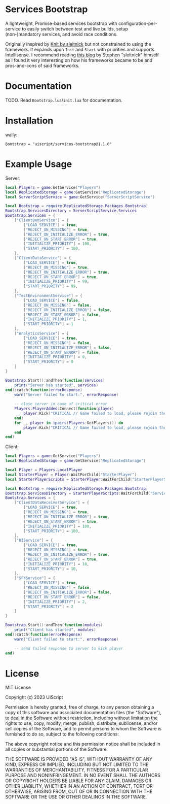# Services Bootstrap
A lightweight, Promise-based services bootstrap with configuration-per-service to easily switch between test and live builds, setup (non-)mandatory services, and avoid race conditions.

Originally inspired by [Knit by sleitnick](https://sleitnick.github.io/Knit/) but not constrained to using the framework. It expands upon `Init` and `Start` with priorities and supports Intellisense. I recommend reading [this blog](https://medium.com/@sleitnick/knit-its-history-and-how-to-build-it-better-3100da97b36) by Stephen "sleitnick" himself as I found it very interesting on how his frameworks became to be and pros-and-cons of said frameworks.

# Documentation
TODO. Read `Bootstrap.lua`/`init.lua` for documentation.

# Installation
wally:
```
Bootstrap = "uiscript/services-bootstrap@1.1.0"
```

# Example Usage
Server:
```lua
local Players = game:GetService("Players")
local ReplicatedStorage = game:GetService("ReplicatedStorage")
local ServerScriptService = game:GetService("ServerScriptService")

local Bootstrap = require(ReplicatedStorage.Packages.Bootstrap)
Bootstrap.ServicesDirectory = ServerScriptService.Services
Bootstrap.Services = {
    ["ClientBanService"] = {
        ["LOAD_SERVICE"] = true,
        ["REJECT_ON_MISSING"] = true,
        ["REJECT_ON_INITIALIZE_ERROR"] = true,
        ["REJECT_ON_START_ERROR"] = true,
        ["INITIALIZE_PRIORITY"] = 100,
        ["START_PRIORITY"] = 100,
    },
    ["ClientDataService"] = {
        ["LOAD_SERVICE"] = true,
        ["REJECT_ON_MISSING"] = true,
        ["REJECT_ON_INITIALIZE_ERROR"] = true,
        ["REJECT_ON_START_ERROR"] = true,
        ["INITIALIZE_PRIORITY"] = 99,
        ["START_PRIORITY"] = 99,
    },
    ["TestEnvironmentService"] = {
        ["LOAD_SERVICE"] = false,
        ["REJECT_ON_MISSING"] = false,
        ["REJECT_ON_INITIALIZE_ERROR"] = false,
        ["REJECT_ON_START_ERROR"] = false,
        ["INITIALIZE_PRIORITY"] = 1,
        ["START_PRIORITY"] = 1
    },
    ["AnalyticsService"] = {
        ["LOAD_SERVICE"] = true,
        ["REJECT_ON_MISSING"] = false,
        ["REJECT_ON_INITIALIZE_ERROR"] = false,
        ["REJECT_ON_START_ERROR"] = false,
        ["INITIALIZE_PRIORITY"] = 0,
        ["START_PRIORITY"] = 0
    }
}

Bootstrap.Start():andThen(function(services)
    print("Server has started", services)
end):catch(function(errorResponse)
    warn("Server failed to start:", errorResponse)
    
    -- close server in case of critical error
    Players.PlayerAdded:Connect(function(player)
        player:Kick("CRITICAL // Game failed to load, please rejoin the experience. If this issue persists, please contact a staff member.")
    end)
    for _, player in ipairs(Players:GetPlayers()) do
        player:Kick("CRITICAL // Game failed to load, please rejoin the experience. If this issue persists, please contact a staff member.")
    end
end)
```

Client:
```lua
local Players = game:GetService("Players")
local ReplicatedStorage = game:GetService("ReplicatedStorage")

local Player = Players.LocalPlayer
local StarterPlayer = Player:WaitForChild("StarterPlayer")
local StarterPlayerScripts = StarterPlayer:WaitForChild("StarterPlayerScripts")

local Bootstrap = require(ReplicatedStorage.Packages.Bootstrap)
Bootstrap.ServicesDirectory = StarterPlayerScripts:WaitForChild("Services")
Bootstrap.Services = {
    ["ClientDataReceiverService"] = {
        ["LOAD_SERVICE"] = true,
        ["REJECT_ON_MISSING"] = true,
        ["REJECT_ON_INITIALIZE_ERROR"] = true,
        ["REJECT_ON_START_ERROR"] = true,
        ["INITIALIZE_PRIORITY"] = 100,
        ["START_PRIORITY"] = 100,
    },
    ["UIService"] = {
        ["LOAD_SERVICE"] = true,
        ["REJECT_ON_MISSING"] = true,
        ["REJECT_ON_INITIALIZE_ERROR"] = true,
        ["REJECT_ON_START_ERROR"] = true,
        ["INITIALIZE_PRIORITY"] = 10,
        ["START_PRIORITY"] = 10,
    },
    ["SFXService"] = {
        ["LOAD_SERVICE"] = true,
        ["REJECT_ON_MISSING"] = false,
        ["REJECT_ON_INITIALIZE_ERROR"] = false,
        ["REJECT_ON_START_ERROR"] = false,
        ["INITIALIZE_PRIORITY"] = 2,
        ["START_PRIORITY"] = 2
    }
}

Bootstrap.Start():andThen(function(modules)
    print("Client has started", modules)
end):catch(function(errorResponse)
    warn("Client failed to start:", errorResponse)

    -- send failed response to server to kick player
end)
```

# License
MIT License

Copyright (c) 2023 UIScript

Permission is hereby granted, free of charge, to any person obtaining a copy
of this software and associated documentation files (the "Software"), to deal
in the Software without restriction, including without limitation the rights
to use, copy, modify, merge, publish, distribute, sublicense, and/or sell
copies of the Software, and to permit persons to whom the Software is
furnished to do so, subject to the following conditions:

The above copyright notice and this permission notice shall be included in all
copies or substantial portions of the Software.

THE SOFTWARE IS PROVIDED "AS IS", WITHOUT WARRANTY OF ANY KIND, EXPRESS OR
IMPLIED, INCLUDING BUT NOT LIMITED TO THE WARRANTIES OF MERCHANTABILITY,
FITNESS FOR A PARTICULAR PURPOSE AND NONINFRINGEMENT. IN NO EVENT SHALL THE
AUTHORS OR COPYRIGHT HOLDERS BE LIABLE FOR ANY CLAIM, DAMAGES OR OTHER
LIABILITY, WHETHER IN AN ACTION OF CONTRACT, TORT OR OTHERWISE, ARISING FROM,
OUT OF OR IN CONNECTION WITH THE SOFTWARE OR THE USE OR OTHER DEALINGS IN THE
SOFTWARE.
